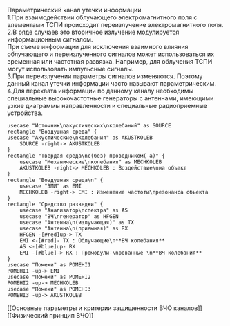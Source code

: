 Параметрический канал утечки информации  
1.При взаимодействии облучающего электромагнитного поля с элементами ТСПИ происходит переизлучение электромагнитного поля.  
2.В ряде случаев это вторичное излучение модулируется информационным сигналом.  
При съеме информации для исключения взаимного влияния облучающего и переизлученного сигналов может использоваться их временная или частотная развязка. Например, для облучения ТСПИ могут использовать импульсные сигналы.  
3.При переизлучении параметры сигналов изменяются. Поэтому данный канал утечки информации часто называют параметрическим.  
4.Для перехвата информации по данному каналу необходимы специальные высокочастотные генераторы с антеннами, имеющими узкие диаграммы направленности и специальные радиоприемные устройства.


```plantuml
usecase "Источник\nакустических\nколебаний" as SOURCE
rectangle "Воздушная среда" {
usecase "Акустические\nколебания" as AKUSTKOLEB
    SOURCE -right-> AKUSTKOLEB
}
rectangle "Твердая среда\nc(без) проводником(-а)" {
    usecase "Механические\nколебания" as MECHKOLEB
    AKUSTKOLEB -right-> MECHKOLEB : Воздействие\nна объект
}
rectangle "Воздушная среда\n" {
    usecase "ЭМИ" as EMI
    MECHKOLEB -right-> EMI : Изменение частоты\nрезонанса объекта
}
rectangle "Средство разведки" {
    usecase "Анализатор\nспектра" as AS
    usecase "ВЧ\nгенератор" as HFGEN
    usecase "Антенна\n(излучающая)" as TX
    usecase "Антенна\n(приемная)" as RX
    HFGEN -[#red]up-> TX
    EMI <-[#red]- TX : Облучающие\n**ВЧ колебания**
    AS <-[#blue]up- RX
    EMI -[#blue]-> RX : Промодули-\nрованные \n**ВЧ колебания**
}
usecase "Помехи" as POMEHI1
POMEHI1 -up-> EMI
usecase "Помехи" as POMEHI2
POMEHI2 -up-> MECHKOLEB
usecase "Помехи" as POMEHI3
POMEHI3 -up-> AKUSTKOLEB
```


[[Основные параметры и критерии защищенности ВЧО каналов]]
[[Физический принцип ВЧО]]


